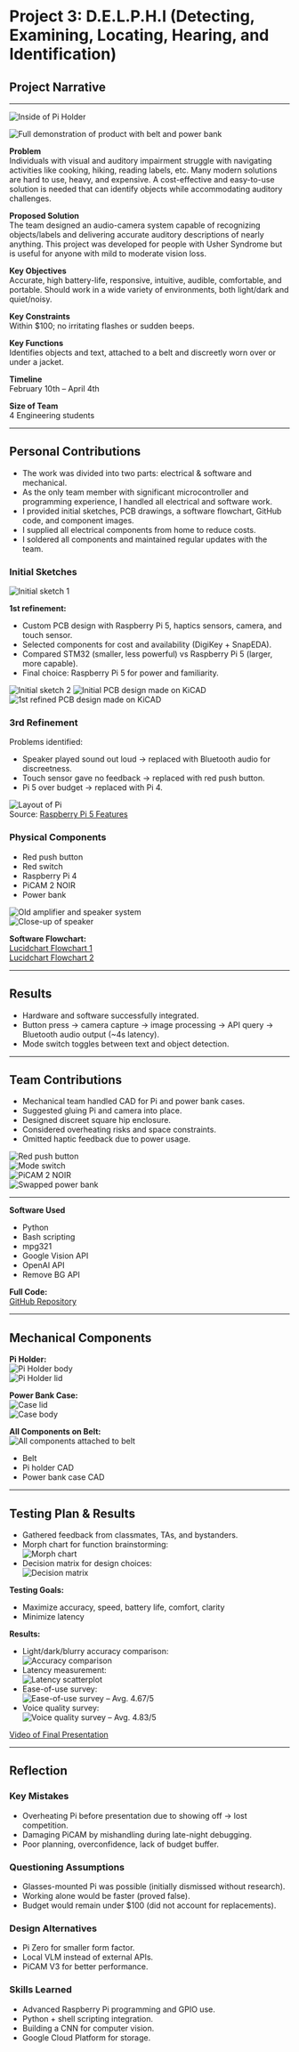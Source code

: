 # Project 3: D.E.L.P.H.I (Detecting, Examining, Locating, Hearing, and Identification)

## Project Narrative

---

![Inside of Pi Holder](./images/image.png)

![Full demonstration of product with belt and power bank](./images/image%201.png)

**Problem**  
Individuals with visual and auditory impairment struggle with navigating activities like cooking, hiking, reading labels, etc. Many modern solutions are hard to use, heavy, and expensive. A cost-effective and easy-to-use solution is needed that can identify objects while accommodating auditory challenges.

**Proposed Solution**  
The team designed an audio-camera system capable of recognizing objects/labels and delivering accurate auditory descriptions of nearly anything. This project was developed for people with Usher Syndrome but is useful for anyone with mild to moderate vision loss. 

**Key Objectives**  
Accurate, high battery-life, responsive, intuitive, audible, comfortable, and portable. Should work in a wide variety of environments, both light/dark and quiet/noisy.

**Key Constraints**  
Within $100; no irritating flashes or sudden beeps.

**Key Functions**  
Identifies objects and text, attached to a belt and discreetly worn over or under a jacket.

**Timeline**  
February 10th – April 4th

**Size of Team**  
4 Engineering students

---

## Personal Contributions

- The work was divided into two parts: electrical & software and mechanical.
- As the only team member with significant microcontroller and programming experience, I handled all electrical and software work.
- I provided initial sketches, PCB drawings, a software flowchart, GitHub code, and component images.
- I supplied all electrical components from home to reduce costs.
- I soldered all components and maintained regular updates with the team.

### Initial Sketches

![Initial sketch 1](./images/image%202.png)

**1st refinement:**
- Custom PCB design with Raspberry Pi 5, haptics sensors, camera, and touch sensor.
- Selected components for cost and availability (DigiKey + SnapEDA).
- Compared STM32 (smaller, less powerful) vs Raspberry Pi 5 (larger, more capable).
- Final choice: Raspberry Pi 5 for power and familiarity.

![Initial sketch 2](./images/image%203.png)
![Initial PCB design made on KiCAD](./images/image%204.png)
![1st refined PCB design made on KiCAD](./images/image%205.png)

### 3rd Refinement

Problems identified:
- Speaker played sound out loud → replaced with Bluetooth audio for discreetness.
- Touch sensor gave no feedback → replaced with red push button.
- Pi 5 over budget → replaced with Pi 4.

![Layout of Pi](./images/image%206.png)  
Source: [Raspberry Pi 5 Features](https://cdn.shopify.com/s/files/1/0254/1191/1743/files/5047-5048_description-raspberry-pi-5-features.jpg?v=1695822743)

### Physical Components

- Red push button
- Red switch
- Raspberry Pi 4
- PiCAM 2 NOIR
- Power bank

![Old amplifier and speaker system](./images/image%207.png)  
![Close-up of speaker](./images/image%208.png)

**Software Flowchart:**  
[Lucidchart Flowchart 1](https://lucid.app/lucidchart/55d20da2-2d73-404f-b704-1dcab99b2e3a/edit?viewport_loc=-416%2C648%2C2557%2C1433%2C0_0&invitationId=inv_b5584151-e2d5-41c1-999f-738562a439ca)  
[Lucidchart Flowchart 2](https://lucid.app/lucidchart/55d20da2-2d73-404f-b704-1dcab99b2e3a/edit?invitationId=inv_b5584151-e2d5-41c1-999f-738562a439ca&page=0_0#)

---

## Results

- Hardware and software successfully integrated.
- Button press → camera capture → image processing → API query → Bluetooth audio output (~4s latency).
- Mode switch toggles between text and object detection.

---

## Team Contributions

- Mechanical team handled CAD for Pi and power bank cases.
- Suggested gluing Pi and camera into place.
- Designed discreet square hip enclosure.
- Considered overheating risks and space constraints.
- Omitted haptic feedback due to power usage.

![Red push button](./images/image%209.png)  
![Mode switch](./images/5964b7bf-372c-46c3-9cab-b8184ddde708.png)  
![PiCAM 2 NOIR](./images/image%2010.png)  
![Swapped power bank](./images/image%2011.png)

---

**Software Used**  
- Python  
- Bash scripting  
- mpg321  
- Google Vision API  
- OpenAI API  
- Remove BG API  

**Full Code:**  
[GitHub Repository](https://github.com/vjhawar12/DELPHI/tree/master)

---

## Mechanical Components

**Pi Holder:**  
![Pi Holder body](./images/image%2012.png)  
![Pi Holder lid](./images/image%2014.png)

**Power Bank Case:**  
![Case lid](./images/image%2013.png)  
![Case body](./images/image%2015.png)

**All Components on Belt:**  
![All components attached to belt](./images/image%2016.png)

- Belt  
- Pi holder CAD  
- Power bank case CAD  

---

## Testing Plan & Results

- Gathered feedback from classmates, TAs, and bystanders.
- Morph chart for function brainstorming:  
![Morph chart](./images/image%2017.png)
- Decision matrix for design choices:  
![Decision matrix](./images/image%2018.png)

**Testing Goals:**  
- Maximize accuracy, speed, battery life, comfort, clarity  
- Minimize latency

**Results:**  
- Light/dark/blurry accuracy comparison:  
![Accuracy comparison](./images/image%2020.png)
- Latency measurement:  
![Latency scatterplot](./images/image%2021.png)
- Ease-of-use survey:  
![Ease-of-use survey](./images/image%2022.png) – Avg. 4.67/5  
- Voice quality survey:  
![Voice quality survey](./images/image%2023.png) – Avg. 4.83/5  

[Video of Final Presentation](https://www.youtube.com/watch?v=RjQDz-6EeFI)

---

## Reflection

### Key Mistakes
- Overheating Pi before presentation due to showing off → lost competition.
- Damaging PiCAM by mishandling during late-night debugging.
- Poor planning, overconfidence, lack of budget buffer.

### Questioning Assumptions
- Glasses-mounted Pi was possible (initially dismissed without research).
- Working alone would be faster (proved false).
- Budget would remain under $100 (did not account for replacements).

### Design Alternatives
- Pi Zero for smaller form factor.
- Local VLM instead of external APIs.
- PiCAM V3 for better performance.

### Skills Learned
- Advanced Raspberry Pi programming and GPIO use.
- Python + shell scripting integration.
- Building a CNN for computer vision.
- Google Cloud Platform for storage.
